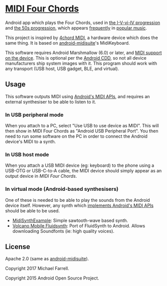 # [MIDI Four Chords][0]

Android app which plays the Four Chords, used in [the I-V-vi-IV progression][1] and [the 50s
progression][2], which appears [frequently][3] in [popular music][4].

This project is inspired by [4chord MIDI][5], a hardware device which does the same thing. It is
based on [android-midisuite][6]'s MidiKeyboard.

This software requires Android Marshmallow (6.0) or later, and [MIDI support on the device][9]. This
is optional per the [Android CDD][10], so not all device manufacturers ship system images with it.
This program should work with any transport (USB host, USB gadget, BLE, and virtual).

## Usage

This software outputs MIDI using [Android's MIDI APIs][9], and requires an external synthesiser to
be able to listen to it.

### In USB peripheral mode

When you attach to a PC, select "Use USB to use device as MIDI".  This will then show in MIDI Four
Chords as "Android USB Peripheral Port".  You then need to run some software on the PC in order to
connect the Android device's MIDI to a synth.

### In USB host mode

When you attach a USB MIDI device (eg: keyboard) to the phone using a USB-OTG or USB-C-to-A cable,
the MIDI device should simply appear as an output device in _MIDI Four Chords_.

### In virtual mode (Android-based synthesisers)

One of these is needed to be able to play the sounds from the Android device itself.  However, any
synth which [implements Android's MIDI APIs][9] should be able to be used.

* [MidiSynthExample][7]: Simple sawtooth-wave based synth.
* [Volcano Mobile Fluidsynth][8]: Port of FluidSynth to Android. Allows downloading Soundfonts (ie:
  high quality voices).

## License

Apache 2.0 (same as [android-midisuite][6]).

Copyright 2017 Michael Farrell.

Copyright 2015 Android Open Source Project.

[0]: https://github.com/micolous/android-fourchords
[1]: https://en.wikipedia.org/wiki/I%E2%80%93V%E2%80%93vi%E2%80%93IV_progression
[2]: https://en.wikipedia.org/wiki/50s_progression
[3]: https://en.wikipedia.org/wiki/List_of_songs_containing_the_I%E2%80%93V%E2%80%93vi%E2%80%93IV_progression
[4]: https://www.youtube.com/watch?v=oOlDewpCfZQ
[5]: https://github.com/sgreg/4chord-midi
[6]: https://github.com/philburk/android-midisuite
[7]: https://play.google.com/store/apps/details?id=com.mobileer.midisynthexample
[8]: https://play.google.com/store/apps/details?id=net.volcanomobile.fluidsynthmidi
[9]: https://source.android.com/devices/audio/midi
[10]: https://source.android.com/compatibility/8.1/android-8.1-cdd.pdf
